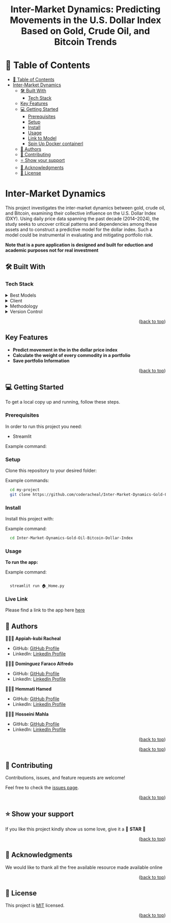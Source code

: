 <a name="readme-top"></a>

<div align="center">
  <h1><b>Inter-Market Dynamics: Predicting Movements in the U.S. Dollar Index Based on Gold, Crude Oil, and Bitcoin Trends</b></h1>
</div>


<!-- TABLE OF CONTENTS -->

# 📗 Table of Contents

- [📗 Table of Contents](#-table-of-contents)
- [Inter-Market Dynamics](#sunday-)
  - [🛠 Built With ](#-built-with-)
    - [Tech Stack ](#tech-stack-)
  - [Key Features ](#key-features-)
  - [💻 Getting Started ](#-getting-started-)
    - [Prerequisites](#prerequisites)
    - [Setup](#setup)
    - [Install](#install)
    - [Usage](#usage)
    - [Link to Model](#Link-to-Mode)
    - [Spin Up Docker containerl](#Spin-Up-Docker-container)
  - [👥 Authors ](#-authors-)
  - [🤝 Contributing ](#-contributing-)
  - [⭐️ Show your support ](#️-show-your-support-)
  - [🙏 Acknowledgments ](#-acknowledgments-)
  - [📝 License ](#-license-)

<!-- PROJECT DESCRIPTION -->

# Inter-Market Dynamics <a name="about-project"></a>

This project investigates the inter-market dynamics between gold, crude oil, and Bitcoin, examining their collective influence on the U.S. Dollar Index (DXY). Using daily price data spanning the past decade (2014–2024), the study seeks to uncover critical patterns and dependencies among these assets and to construct a predictive model for the dollar index. Such a model could be instrumental in evaluating and mitigating portfolio risk.


**Note that is a pure application is designed and built for eduction and academic purposes not for real investment**

## 🛠 Built With <a name="built-with"></a>

### Tech Stack <a name="tech-stack"></a>

<details>
  <summary>Best Models</summary>
  <ul>
    <li>CatBoost</li>
    <li>Voting Classifier</li>
  </ul>
</details>

<details>
  <summary>Client</summary>
  <ul>
    <li><a href="https://docs.streamlit.io/get-started">Streamlit</a></li>
  </ul>
</details>

<details>
  <summary>Methodology</summary>
  <ul>
    <li><a href="https://www.datascience-pm.com/crisp-dm-2/">CRISP-DM</a></li>
  </ul>
</details>

  
<details>
  <summary>Version Control</summary>
    <ul>
      <li>Git & GitHUb</li>
    </ul>
  </details>

<p align="right">(<a href="#readme-top">back to top</a>)</p>
<!-- Features -->

## Key Features <a name="key-features"></a>

- **Predict movement in the in the dollar price index**
- **Calculate the weight of every commodity in a portfolio**
- **Save portfolio Information**


<p align="right">(<a href="#readme-top">back to top</a>)</p>

<!-- GETTING STARTED -->

## 💻 Getting Started <a name="getting-started"></a>


To get a local copy up and running, follow these steps.

### Prerequisites

In order to run this project you need:

 - Streamlit

Example command:


### Setup

Clone this repository to your desired folder:

Example commands:

```sh
  cd my-project
  git clone https://github.com/coderacheal/Inter-Market-Dynamics-Gold-Oil-Bitcoin-Dollar-Index

```

### Install

Install this project with:

Example command:

```sh
  cd Inter-Market-Dynamics-Gold-Oil-Bitcoin-Dollar-Index


```

### Usage

**To run the app:**

Example command:

```sh

  streamlit run 🏠_Home.py

```

### Live Link

Please find a link to the app here [here]()



## 👥 Authors <a name="authors"></a>

🕵🏽‍♀️ **Appiah-kubi Racheal**

- GitHub: [GitHub Profile](https://github.com/coderacheal)
- LinkedIn: [LinkedIn Profile](https://www.linkedin.com/in/racheal-appiah-kubi/)

🕵🏽‍♀️ **Dominguez Faraco Alfredo**

- GitHub: [GitHub Profile](https://github.com/alfdomi)
- LinkedIn: [LinkedIn Profile](hhttps://www.linkedin.com/in/alfaraco/)

🕵🏽‍♀️ **Hemmati Hamed**

- GitHub: [GitHub Profile](https://github.com/hamed-hemmati)
- LinkedIn: [LinkedIn Profile](https://www.linkedin.com/in/hhmmti)

🕵🏽‍♀️ **Hosseini Mahla**

- GitHub: [GitHub Profile](https://github.com/mahlahsn)
- LinkedIn: [LinkedIn Profile](https://www.linkedin.com/in/mahlahosseinin/)

<p align="right">(<a href="#readme-top">back to top</a>)</p>


<p align="right">(<a href="#readme-top">back to top</a>)</p>

<!-- CONTRIBUTING -->

## 🤝 Contributing <a name="contributing"></a>

Contributions, issues, and feature requests are welcome!

Feel free to check the [issues page](../../issues/).

<p align="right">(<a href="#readme-top">back to top</a>)</p>

<!-- SUPPORT -->

## ⭐️ Show your support <a name="support"></a>

If you like this project kindly show us some love, give it a 🌟 **STAR** 🌟

<p align="right">(<a href="#readme-top">back to top</a>)</p>

<!-- ACKNOWLEDGEMENTS -->

## 🙏 Acknowledgments <a name="acknowledgements"></a>

We would like to thank all the free available resource made available online 

<p align="right">(<a href="#readme-top">back to top</a>)</p>

<!-- LICENSE -->

## 📝 License <a name="license"></a>

This project is [MIT](./LICENSE) licensed.

<p align="right">(<a href="#readme-top">back to top</a>)</p>
